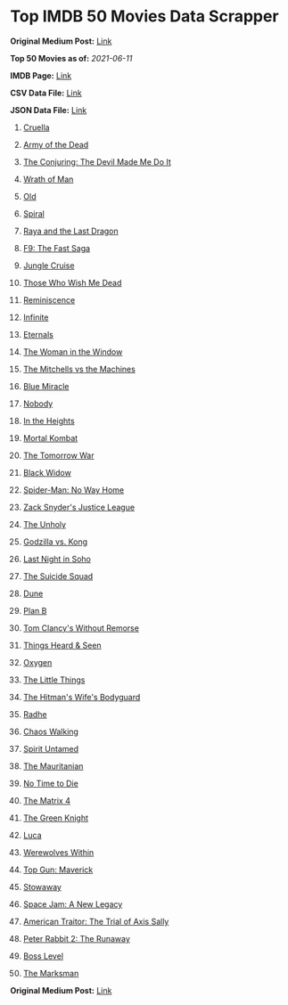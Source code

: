 # Top IMDB 50 Movies Data Scrapper

**Original Medium Post:** [Link](https://medium.com/@nishantsahoo/which-movie-should-i-watch-5c83a3c0f5b1) 

**Top 50 Movies as of:** _2021-06-11_

**IMDB Page:** [Link](http://www.imdb.com/search/title?release_date=2021,2021&title_type=feature)

**CSV Data File:** [Link](/Data/data.csv)

**JSON Data File:** [Link](/Data/data.json)

1. [Cruella](https://www.imdb.com/title/tt3228774/?ref_=adv_li_tt)

2. [Army of the Dead](https://www.imdb.com/title/tt0993840/?ref_=adv_li_tt)

3. [The Conjuring: The Devil Made Me Do It](https://www.imdb.com/title/tt7069210/?ref_=adv_li_tt)

4. [Wrath of Man](https://www.imdb.com/title/tt11083552/?ref_=adv_li_tt)

5. [Old](https://www.imdb.com/title/tt10954652/?ref_=adv_li_tt)

6. [Spiral](https://www.imdb.com/title/tt10342730/?ref_=adv_li_tt)

7. [Raya and the Last Dragon](https://www.imdb.com/title/tt5109280/?ref_=adv_li_tt)

8. [F9: The Fast Saga](https://www.imdb.com/title/tt5433138/?ref_=adv_li_tt)

9. [Jungle Cruise](https://www.imdb.com/title/tt0870154/?ref_=adv_li_tt)

10. [Those Who Wish Me Dead](https://www.imdb.com/title/tt3215824/?ref_=adv_li_tt)

11. [Reminiscence](https://www.imdb.com/title/tt3272066/?ref_=adv_li_tt)

12. [Infinite](https://www.imdb.com/title/tt6654210/?ref_=adv_li_tt)

13. [Eternals](https://www.imdb.com/title/tt9032400/?ref_=adv_li_tt)

14. [The Woman in the Window](https://www.imdb.com/title/tt6111574/?ref_=adv_li_tt)

15. [The Mitchells vs the Machines](https://www.imdb.com/title/tt7979580/?ref_=adv_li_tt)

16. [Blue Miracle](https://www.imdb.com/title/tt7084386/?ref_=adv_li_tt)

17. [Nobody](https://www.imdb.com/title/tt7888964/?ref_=adv_li_tt)

18. [In the Heights](https://www.imdb.com/title/tt1321510/?ref_=adv_li_tt)

19. [Mortal Kombat](https://www.imdb.com/title/tt0293429/?ref_=adv_li_tt)

20. [The Tomorrow War](https://www.imdb.com/title/tt9777666/?ref_=adv_li_tt)

21. [Black Widow](https://www.imdb.com/title/tt3480822/?ref_=adv_li_tt)

22. [Spider-Man: No Way Home](https://www.imdb.com/title/tt10872600/?ref_=adv_li_tt)

23. [Zack Snyder's Justice League](https://www.imdb.com/title/tt12361974/?ref_=adv_li_tt)

24. [The Unholy](https://www.imdb.com/title/tt9419056/?ref_=adv_li_tt)

25. [Godzilla vs. Kong](https://www.imdb.com/title/tt5034838/?ref_=adv_li_tt)

26. [Last Night in Soho](https://www.imdb.com/title/tt9639470/?ref_=adv_li_tt)

27. [The Suicide Squad](https://www.imdb.com/title/tt6334354/?ref_=adv_li_tt)

28. [Dune](https://www.imdb.com/title/tt1160419/?ref_=adv_li_tt)

29. [Plan B](https://www.imdb.com/title/tt13172796/?ref_=adv_li_tt)

30. [Tom Clancy's Without Remorse](https://www.imdb.com/title/tt0499097/?ref_=adv_li_tt)

31. [Things Heard & Seen](https://www.imdb.com/title/tt10962368/?ref_=adv_li_tt)

32. [Oxygen](https://www.imdb.com/title/tt6341832/?ref_=adv_li_tt)

33. [The Little Things](https://www.imdb.com/title/tt10016180/?ref_=adv_li_tt)

34. [The Hitman's Wife's Bodyguard](https://www.imdb.com/title/tt8385148/?ref_=adv_li_tt)

35. [Radhe](https://www.imdb.com/title/tt10888594/?ref_=adv_li_tt)

36. [Chaos Walking](https://www.imdb.com/title/tt2076822/?ref_=adv_li_tt)

37. [Spirit Untamed](https://www.imdb.com/title/tt11084896/?ref_=adv_li_tt)

38. [The Mauritanian](https://www.imdb.com/title/tt4761112/?ref_=adv_li_tt)

39. [No Time to Die](https://www.imdb.com/title/tt2382320/?ref_=adv_li_tt)

40. [The Matrix 4](https://www.imdb.com/title/tt10838180/?ref_=adv_li_tt)

41. [The Green Knight](https://www.imdb.com/title/tt9243804/?ref_=adv_li_tt)

42. [Luca](https://www.imdb.com/title/tt12801262/?ref_=adv_li_tt)

43. [Werewolves Within](https://www.imdb.com/title/tt9288692/?ref_=adv_li_tt)

44. [Top Gun: Maverick](https://www.imdb.com/title/tt1745960/?ref_=adv_li_tt)

45. [Stowaway](https://www.imdb.com/title/tt9203694/?ref_=adv_li_tt)

46. [Space Jam: A New Legacy](https://www.imdb.com/title/tt3554046/?ref_=adv_li_tt)

47. [American Traitor: The Trial of Axis Sally](https://www.imdb.com/title/tt7050946/?ref_=adv_li_tt)

48. [Peter Rabbit 2: The Runaway](https://www.imdb.com/title/tt8376234/?ref_=adv_li_tt)

49. [Boss Level](https://www.imdb.com/title/tt7638348/?ref_=adv_li_tt)

50. [The Marksman](https://www.imdb.com/title/tt6902332/?ref_=adv_li_tt)

**Original Medium Post:** [Link](https://medium.com/@nishantsahoo/which-movie-should-i-watch-5c83a3c0f5b1) 
